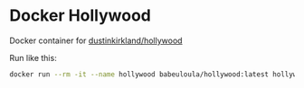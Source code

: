 # Docker Hollywood

Docker container for [dustinkirkland/hollywood](https://github.com/dustinkirkland/hollywood)

Run like this:
```bash
docker run --rm -it --name hollywood babeuloula/hollywood:latest hollywood
```
